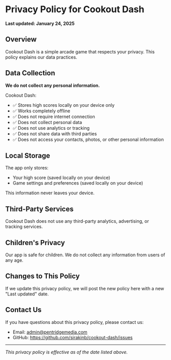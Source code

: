 # Privacy Policy for Cookout Dash

**Last updated: January 24, 2025**

## Overview
Cookout Dash is a simple arcade game that respects your privacy. This policy explains our data practices.

## Data Collection
**We do not collect any personal information.**

Cookout Dash:
- ✅ Stores high scores locally on your device only
- ✅ Works completely offline
- ✅ Does not require internet connection
- ✅ Does not collect personal data
- ✅ Does not use analytics or tracking
- ✅ Does not share data with third parties
- ✅ Does not access your contacts, photos, or other personal information

## Local Storage
The app only stores:
- Your high score (saved locally on your device)
- Game settings and preferences (saved locally on your device)

This information never leaves your device.

## Third-Party Services
Cookout Dash does not use any third-party analytics, advertising, or tracking services.

## Children's Privacy
Our app is safe for children. We do not collect any information from users of any age.

## Changes to This Policy
If we update this privacy policy, we will post the new policy here with a new "Last updated" date.

## Contact Us
If you have questions about this privacy policy, please contact us:
- Email: admin@pentridgemedia.com
- GitHub: https://github.com/sirakinb/cookout-dash/issues

---
*This privacy policy is effective as of the date listed above.* 